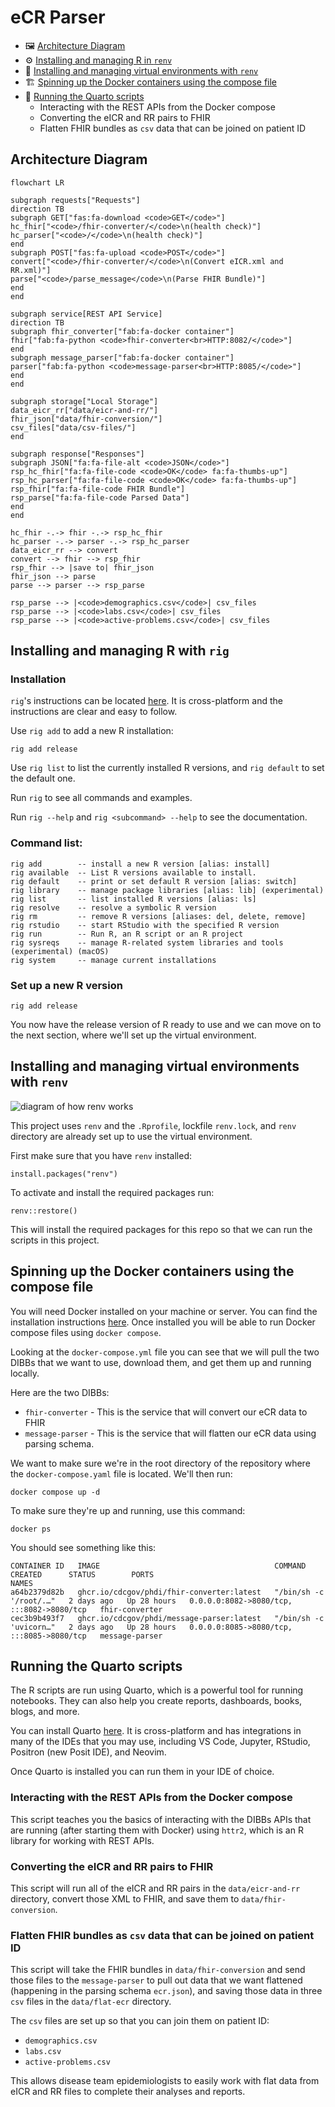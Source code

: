# eCR Parser

- 🖼️ <a href="#id-diagram">Architecture Diagram</a>
- ⚙️ <a href="#id-rig">Installing and managing R in `renv`</a>
- 👷 <a href="#id-renv">Installing and managing virtual environments with `renv`</a>
- 🏗️ <a href="#id-docker">Spinning up the Docker containers using the compose file</a>
- 📃 <a href="#id-scripts">Running the Quarto scripts</a>
  - Interacting with the REST APIs from the Docker compose
  - Converting the eICR and RR pairs to FHIR
  - Flatten FHIR bundles as `csv` data that can be joined on patient ID

## Architecture Diagram <a id="id-diagram">

```mermaid
flowchart LR

subgraph requests["Requests"]
direction TB
subgraph GET["fas:fa-download <code>GET</code>"]
hc_fhir["<code>/fhir-converter/</code>\n(health check)"]
hc_parser["<code>/</code>\n(health check)"]
end
subgraph POST["fas:fa-upload <code>POST</code>"]
convert["<code>/fhir-converter/</code>\n(Convert eICR.xml and RR.xml)"]
parse["<code>/parse_message</code>\n(Parse FHIR Bundle)"]
end
end

subgraph service[REST API Service]
direction TB
subgraph fhir_converter["fab:fa-docker container"]
fhir["fab:fa-python <code>fhir-converter<br>HTTP:8082/</code>"]
end
subgraph message_parser["fab:fa-docker container"]
parser["fab:fa-python <code>message-parser<br>HTTP:8085/</code>"]
end
end

subgraph storage["Local Storage"]
data_eicr_rr["data/eicr-and-rr/"]
fhir_json["data/fhir-conversion/"]
csv_files["data/csv-files/"]
end

subgraph response["Responses"]
subgraph JSON["fa:fa-file-alt <code>JSON</code>"]
rsp_hc_fhir["fa:fa-file-code <code>OK</code> fa:fa-thumbs-up"]
rsp_hc_parser["fa:fa-file-code <code>OK</code> fa:fa-thumbs-up"]
rsp_fhir["fa:fa-file-code FHIR Bundle"]
rsp_parse["fa:fa-file-code Parsed Data"]
end
end

hc_fhir -.-> fhir -.-> rsp_hc_fhir
hc_parser -.-> parser -.-> rsp_hc_parser
data_eicr_rr --> convert
convert --> fhir --> rsp_fhir
rsp_fhir --> |save to| fhir_json
fhir_json --> parse
parse --> parser --> rsp_parse

rsp_parse --> |<code>demographics.csv</code>| csv_files
rsp_parse --> |<code>labs.csv</code>| csv_files
rsp_parse --> |<code>active-problems.csv</code>| csv_files
```

## Installing and managing R with `rig` <a id="id-rig">

### Installation

`rig`'s instructions can be located [here](https://github.com/r-lib/rig?tab=readme-ov-file#id-installation). It is cross-platform and the instructions are clear and easy to follow.

Use `rig add` to add a new R installation:

    rig add release

Use `rig list` to list the currently installed R versions, and
`rig default` to set the default one.

Run `rig` to see all commands and examples.

Run `rig --help` and `rig <subcommand> --help` to see the documentation.

### Command list:

    rig add        -- install a new R version [alias: install]
    rig available  -- List R versions available to install.
    rig default    -- print or set default R version [alias: switch]
    rig library    -- manage package libraries [alias: lib] (experimental)
    rig list       -- list installed R versions [alias: ls]
    rig resolve    -- resolve a symbolic R version
    rig rm         -- remove R versions [aliases: del, delete, remove]
    rig rstudio    -- start RStudio with the specified R version
    rig run        -- Run R, an R script or an R project
    rig sysreqs    -- manage R-related system libraries and tools (experimental) (macOS)
    rig system     -- manage current installations

### Set up a new R version

    rig add release

You now have the release version of R ready to use and we can move on to the next section, where we'll set up the virtual environment.

## Installing and managing virtual environments with `renv` <a id="id-renv">

![diagram of how renv works](https://rstudio.github.io/renv/articles/renv.png)

This project uses `renv` and the `.Rprofile`, lockfile `renv.lock`, and `renv` directory are already set up to use the virtual environment.

First make sure that you have `renv` installed:

    install.packages("renv")

To activate and install the required packages run:

    renv::restore()

This will install the required packages for this repo so that we can run the scripts in this project.

## Spinning up the Docker containers using the compose file <a id="id-docker">

You will need Docker installed on your machine or server. You can find the installation instructions [here](https://docs.docker.com/engine/install/). Once installed you will be able to run Docker compose files using `docker compose`.

Looking at the `docker-compose.yml` file you can see that we will pull the two DIBBs that we want to use, download them, and get them up and running locally.

Here are the two DIBBs:

- `fhir-converter` - This is the service that will convert our eCR data to FHIR
- `message-parser` - This is the service that will flatten our eCR data using parsing schema.

We want to make sure we're in the root directory of the repository where the `docker-compose.yaml` file is located. We'll then run:

    docker compose up -d

To make sure they're up and running, use this command:

    docker ps

You should see something like this:

    CONTAINER ID   IMAGE                                       COMMAND                  CREATED      STATUS        PORTS                                       NAMES
    a64b2379d82b   ghcr.io/cdcgov/phdi/fhir-converter:latest   "/bin/sh -c '/root/.…"   2 days ago   Up 28 hours   0.0.0.0:8082->8080/tcp, :::8082->8080/tcp   fhir-converter
    cec3b9b493f7   ghcr.io/cdcgov/phdi/message-parser:latest   "/bin/sh -c 'uvicorn…"   2 days ago   Up 28 hours   0.0.0.0:8085->8080/tcp, :::8085->8080/tcp   message-parser

## Running the Quarto scripts <a id="id-scripts">

The R scripts are run using Quarto, which is a powerful tool for running notebooks. They can also help you create reports, dashboards, books, blogs, and more.

You can install Quarto [here](https://quarto.org/docs/get-started/). It is cross-platform and has integrations in many of the IDEs that you may use, including VS Code, Jupyter, RStudio, Positron (new Posit IDE), and Neovim.

Once Quarto is installed you can run them in your IDE of choice.

### Interacting with the REST APIs from the Docker compose

This script teaches you the basics of interacting with the DIBBs APIs that are running (after starting them with Docker) using `httr2`, which is an R library for working with REST APIs.

### Converting the eICR and RR pairs to FHIR

This script will run all of the eICR and RR pairs in the `data/eicr-and-rr` directory, convert those XML to FHIR, and save them to `data/fhir-conversion`.

### Flatten FHIR bundles as `csv` data that can be joined on patient ID

This script will take the FHIR bundles in `data/fhir-conversion` and send those files to the `message-parser` to pull out data that we want flattened (happening in the parsing schema `ecr.json`), and saving those data in three `csv` files in the `data/flat-ecr` directory.

The `csv` files are set up so that you can join them on patient ID:

- `demographics.csv`
- `labs.csv`
- `active-problems.csv`

This allows disease team epidemiologists to easily work with flat data from eICR and RR files to complete their analyses and reports.
